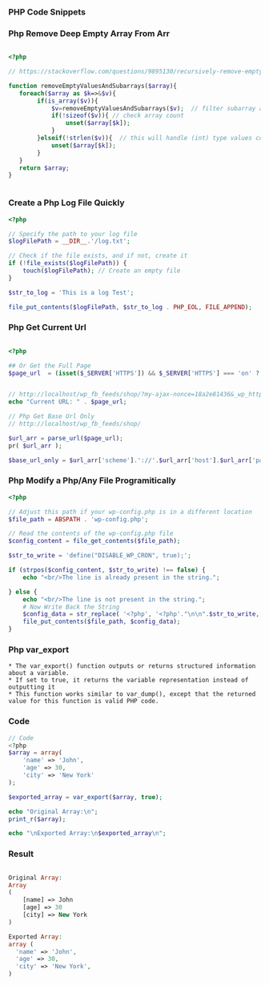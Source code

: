 ### PHP Code Snippets

### Php Remove Deep Empty Array From Arr

```php

<?php

// https://stackoverflow.com/questions/9895130/recursively-remove-empty-elements-and-subarrays-from-a-multi-dimensional-array

function removeEmptyValuesAndSubarrays($array){
   foreach($array as $k=>&$v){
        if(is_array($v)){
            $v=removeEmptyValuesAndSubarrays($v);  // filter subarray and update array
            if(!sizeof($v)){ // check array count
                unset($array[$k]);
            }
        }elseif(!strlen($v)){  // this will handle (int) type values correctly
            unset($array[$k]);
        }
   }
   return $array;
}



```

### Create a Php Log File Quickly

```php
<?php

// Specify the path to your log file
$logFilePath = __DIR__.'/log.txt';

// Check if the file exists, and if not, create it
if (!file_exists($logFilePath)) {
    touch($logFilePath); // Create an empty file
}

$str_to_log = 'This is a log Test';

file_put_contents($logFilePath, $str_to_log . PHP_EOL, FILE_APPEND);


```

### Php Get Current Url

```php

<?php

## Or Get the Full Page
$page_url  = (isset($_SERVER['HTTPS']) && $_SERVER['HTTPS'] === 'on' ? "https" : "http") . "://$_SERVER[HTTP_HOST]$_SERVER[REQUEST_URI]";


// http://localhost/wp_fb_feeds/shop/?my-ajax-nonce=18a2e81436&_wp_http_referer=%2Fwp_fb_feeds%2Fshop%2F%3Fmy-ajax-nonce%3D18a2e81436%26wl_year%3D2006%26wl_make%3DBMW%26wl_model%3D130%2Bi%26wl_chassis%3DE87%26wl_engine%3DN46B20B%26wl_supplement%3D306D5&wl_year=2004&wl_make=BMW&wl_model=420+d&wl_chassis=F32&wl_engine=B38B15A&wl_supplement=306D3
echo "Current URL: " . $page_url;

// Php Get Base Url Only
// http://localhost/wp_fb_feeds/shop/

$url_arr = parse_url($page_url);
pr( $url_arr );

$base_url_only = $url_arr['scheme'].'://'.$url_arr['host'].$url_arr['path'];

```

### Php Modify a Php/Any File Programitically

```php
<?php

// Adjust this path if your wp-config.php is in a different location
$file_path = ABSPATH . 'wp-config.php'; 

// Read the contents of the wp-config.php file
$config_content = file_get_contents($file_path);

$str_to_write = 'define("DISABLE_WP_CRON", true);';

if (strpos($config_content, $str_to_write) !== false) {
    echo "<br/>The line is already present in the string.";

} else {
    echo "<br/>The line is not present in the string.";
    # Now Write Back the String
    $config_data = str_replace( '<?php', '<?php'."\n\n".$str_to_write, $config_content);
    file_put_contents($file_path, $config_data);
}


```

### Php var_export
    
    * The var_export() function outputs or returns structured information about a variable.
    * If set to true, it returns the variable representation instead of outputting it
    * This function works similar to var_dump(), except that the returned value for this function is valid PHP code.

### Code
```php
// Code
<?php
$array = array(
    'name' => 'John',
    'age' => 30,
    'city' => 'New York'
);

$exported_array = var_export($array, true);

echo "Original Array:\n";
print_r($array);

echo "\nExported Array:\n$exported_array\n";


```

### Result

```php

Original Array:
Array
(
    [name] => John
    [age] => 30
    [city] => New York
)

Exported Array:
array (
  'name' => 'John',
  'age' => 30,
  'city' => 'New York',
)



```